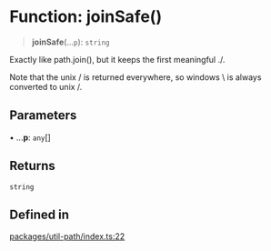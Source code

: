 # Function: joinSafe()

> **joinSafe**(...`p`): `string`

Exactly like path.join(), but it keeps the first meaningful ./.

Note that the unix / is returned everywhere, so windows \ is always converted to unix /.

## Parameters

• ...**p**: `any`[]

## Returns

`string`

## Defined in

[packages/util-path/index.ts:22](https://github.com/andreisergiu98/baeta/blob/4c16a2c8fa14b6d48e42b6a2c2893542bd64b987/packages/util-path/index.ts#L22)
